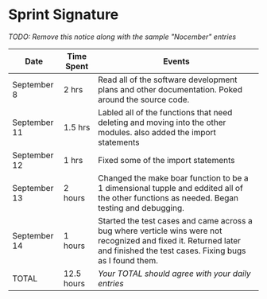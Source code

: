 # Sprint Signature

*TODO: Remove this notice along with the sample "Nocember" entries*

| Date        | Time Spent | Events
|-------------|------------|--------------------
| September 8 | 2 hrs      | Read all of the software development plans and other documentation. Poked around the source code.
| September 11| 1.5 hrs    | Labled all of the functions that need deleting and moving into the other modules. also added the import statements
| September 12| 1 hrs      | Fixed some of the import statements
| September 13| 2 hours    | Changed the make boar function to be a 1 dimensional tupple and eddited all of the other functions as needed. Began testing and debugging.
| September 14| 1 hours    | Started the test cases and came across a bug where verticle wins were not recognized and fixed it. Returned later and finished the test cases. Fixing bugs as I found them.
| TOTAL       | 12.5 hours | *Your TOTAL should agree with your daily entries*
